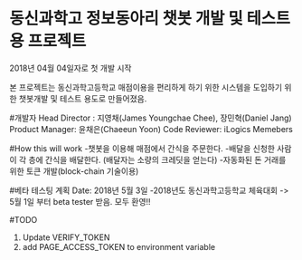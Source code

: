 # 동신과학고 정보동아리 챗봇 개발 및 테스트용 프로젝트
2018년 04월 04일자로 첫 개발 시작

본 프로젝트는 동신과학고등학교 매점이용을 편리하게 하기 위한 시스템을 도입하기 위한 챗봇개발 및 테스트 용도로 만들어졌음.

#개발자
Head Director : 지영채(James Youngchae Chee), 장민혁(Daniel Jang)
Product Manager: 윤채은(Chaeeun Yoon)
Code Reviewer: iLogics Memebers

#How this will work
-챗봇을 이용해 매점에서 간식을 주문한다.
-배달을 신청한 사람이 각 층에 간식을 배달한다. (배달자는 소량의 크레딧을 얻는다)
-자동화된 돈 거래를 위한 토큰 개발(block-chain 기술이용)

#베타 테스팅 계획
Date: 2018년 5월 3일 -2018년도 동신과학고등학교 체육대회
-> 5월 1일 부터 beta tester 받음. 모두 환영!!

#TODO
1) Update VERIFY_TOKEN
2) add PAGE_ACCESS_TOKEN to environment variable
